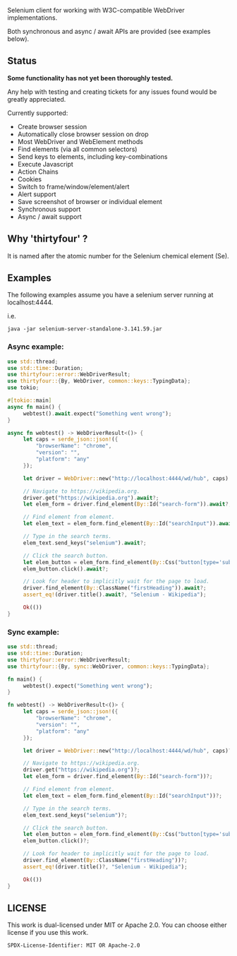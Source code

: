 Selenium client for working with W3C-compatible WebDriver implementations.

Both synchronous and async / await APIs are provided (see examples below).

## Status

**Some functionality has not yet been thoroughly tested.**

Any help with testing and creating tickets for any issues found would be greatly appreciated.

Currently supported:

- Create browser session
- Automatically close browser session on drop
- Most WebDriver and WebElement methods
- Find elements (via all common selectors)
- Send keys to elements, including key-combinations
- Execute Javascript
- Action Chains
- Cookies
- Switch to frame/window/element/alert
- Alert support
- Save screenshot of browser or individual element
- Synchronous support
- Async / await support

## Why 'thirtyfour' ?

It is named after the atomic number for the Selenium chemical element (Se).

## Examples

The following examples assume you have a selenium server running
at localhost:4444.

i.e.

```ignore
java -jar selenium-server-standalone-3.141.59.jar
```

### Async example:

```rust
use std::thread;
use std::time::Duration;
use thirtyfour::error::WebDriverResult;
use thirtyfour::{By, WebDriver, common::keys::TypingData};
use tokio;

#[tokio::main]
async fn main() {
     webtest().await.expect("Something went wrong");
}

async fn webtest() -> WebDriverResult<()> {
     let caps = serde_json::json!({
         "browserName": "chrome",
         "version": "",
         "platform": "any"
     });

     let driver = WebDriver::new("http://localhost:4444/wd/hub", caps).await?;

     // Navigate to https://wikipedia.org.
     driver.get("https://wikipedia.org").await?;
     let elem_form = driver.find_element(By::Id("search-form")).await?;

     // Find element from element.
     let elem_text = elem_form.find_element(By::Id("searchInput")).await?;

     // Type in the search terms.
     elem_text.send_keys("selenium").await?;

     // Click the search button.
     let elem_button = elem_form.find_element(By::Css("button[type='submit']")).await?;
     elem_button.click().await?;

     // Look for header to implicitly wait for the page to load.
     driver.find_element(By::ClassName("firstHeading")).await?;
     assert_eq!(driver.title().await?, "Selenium - Wikipedia");

     Ok(())
}
```

### Sync example:

```rust
use std::thread;
use std::time::Duration;
use thirtyfour::error::WebDriverResult;
use thirtyfour::{By, sync::WebDriver, common::keys::TypingData};

fn main() {
     webtest().expect("Something went wrong");
}

fn webtest() -> WebDriverResult<()> {
     let caps = serde_json::json!({
         "browserName": "chrome",
         "version": "",
         "platform": "any"
     });

     let driver = WebDriver::new("http://localhost:4444/wd/hub", caps)?;

     // Navigate to https://wikipedia.org.
     driver.get("https://wikipedia.org")?;
     let elem_form = driver.find_element(By::Id("search-form"))?;

     // Find element from element.
     let elem_text = elem_form.find_element(By::Id("searchInput"))?;

     // Type in the search terms.
     elem_text.send_keys("selenium")?;

     // Click the search button.
     let elem_button = elem_form.find_element(By::Css("button[type='submit']"))?;
     elem_button.click()?;

     // Look for header to implicitly wait for the page to load.
     driver.find_element(By::ClassName("firstHeading"))?;
     assert_eq!(driver.title()?, "Selenium - Wikipedia");

     Ok(())
}
```

## LICENSE

This work is dual-licensed under MIT or Apache 2.0.
You can choose either license if you use this work.

`SPDX-License-Identifier: MIT OR Apache-2.0`
